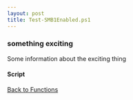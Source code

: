 ```yaml
---
layout: post
title: Test-SMB1Enabled.ps1
---
```


### something exciting

Some information about the exciting thing

#### Script

<script src="https://gist-it.appspot.com/github.com/BanterBoy/scripts-blog/blob/master/PowerShell/functions/Test-SMB1Enabled.ps1"></script>

<a href="/menu/_pages/functions.html">Back to Functions</a>
